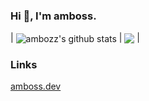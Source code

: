 ### Hi 👋, I'm amboss.

| <img align="center" src="https://github-readme-stats.vercel.app/api?username=ambozz&show_icons=true&include_all_commits=true&theme=buefy&hide_border=true" alt="ambozz's github stats" /> | <img align="center" src="https://github-readme-stats.vercel.app/api/top-langs/?username=ambozz&layout=compact&theme=buefy&hide_border=true" /> |

### Links
[amboss.dev](https://amboss.dev/)
